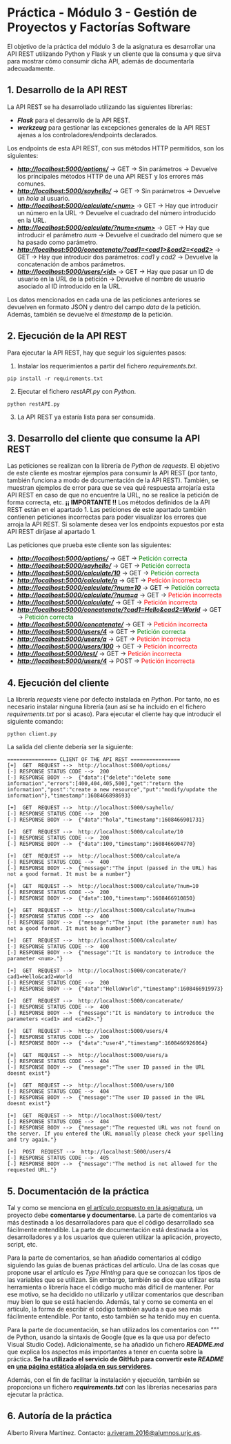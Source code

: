 # Práctica - Módulo 3 - Gestión de Proyectos y Factorías Software

El objetivo de la práctica del módulo 3 de la asignatura es desarrollar una API REST utilizando Python y Flask y un cliente que la consuma y que sirva para mostrar cómo consumir dicha API, además de documentarla adecuadamente.

## 1. Desarrollo de la API REST

La API REST se ha desarrollado utilizando las siguientes librerías:
- ***Flask*** para el desarrollo de la API REST.
- ***werkzeug*** para gestionar las excepciones generales de la API REST ajenas a los controladores/endpoints declarados.

Los endpoints de esta API REST, con sus métodos HTTP permitidos, son los siguientes:
- ***[http://localhost:5000/options/](http://localhost:5000/options/)*** -> GET -> Sin parámetros -> Devuelve los principales métodos HTTP de una API REST y los errores más comunes.
- ***[http://localhost:5000/sayhello/](http://localhost:5000/sayhello/)*** -> GET -> Sin parámetros -> Devuelve un *hola* al usuario.
- ***[http://localhost:5000/calculate/<num\>](http://localhost:5000/calculate/<num\>)*** -> GET -> Hay que introducir un número en la URL -> Devuelve el cuadrado del número introducido en la URL.
- ***[http://localhost:5000/calculate/?num=<num\>](http://localhost:5000/calculate/?num=<num\>)*** -> GET -> Hay que introducir el parámetro *num* -> Devuelve el cuadrado del número que se ha pasado como parámetro.
- ***[http://localhost:5000/concatenate/?cad1=<cad1\>&cad2=<cad2\>](http://localhost:5000/concatenate/?cad1=<cad1\>&cad2=<cad2\>)*** -> GET -> Hay que introducir dos parámetros: *cad1* y *cad2* -> Devuelve la concatenación de ambos parámetros.
- ***[http://localhost:5000/users/<id\>](http://localhost:5000/users/<id\>)*** -> GET -> Hay que pasar un ID de usuario en la URL de la petición -> Devuelve el nombre de usuario asociado al ID introducido en la URL.

Los datos mencionados en cada una de las peticiones anteriores se devuelven en formato JSON y dentro del campo *data* de la petición. Además, también se devuelve el *timestamp* de la petición.

## 2. Ejecución de la API REST

Para ejecutar la API REST, hay que seguir los siguientes pasos:
1. Instalar los requerimientos a partir del fichero *requirements.txt*.
```
pip install -r requirements.txt
```
2. Ejecutar el fichero *restAPI.py* con *Python*.
```
python restAPI.py
```
3. La API REST ya estaría lista para ser consumida.

## 3. Desarrollo del cliente que consume la API REST

Las peticiones se realizan con la librería de *Python* de *requests*. El objetivo de este cliente es mostrar ejemplos para consumir la API REST (por tanto, también funciona a modo de documentación de la API REST). También, se muestran ejemplos de error para que se vea qué respuesta arrojaría esta API REST en caso de que no encuentre la URL, no se realice la petición de forma correcta, etc. **¡¡ IMPORTANTE !!** Los métodos definidos de la API REST están en el apartado 1. Las peticiones de este apartado también contienen peticiones incorrectas para poder visualizar los errores que arroja la API REST. Si solamente desea ver los endpoints expuestos por esta API REST diríjase al apartado 1. 

Las peticiones que prueba este cliente son las siguientes:
- ***[http://localhost:5000/options/](http://localhost:5000/options/)*** -> GET -> <span style="color:green">Petición correcta</span>
- ***[http://localhost:5000/sayhello/](http://localhost:5000/sayhello/)*** -> GET -> <span style="color:green">Petición correcta</span>
- ***[http://localhost:5000/calculate/10](http://localhost:5000/calculate/10)*** -> GET -> <span style="color:green">Petición correcta</span>
- ***[http://localhost:5000/calculate/a](http://localhost:5000/calculate/a)*** -> GET -> <span style="color:red">Petición incorrecta</span>
- ***[http://localhost:5000/calculate/?num=10](http://localhost:5000/calculate/?num=10)*** -> GET -> <span style="color:green">Petición correcta</span>
- ***[http://localhost:5000/calculate/?num=a](http://localhost:5000/calculate/?num=a)*** -> GET -> <span style="color:red">Petición incorrecta</span>
- ***[http://localhost:5000/calculate/](http://localhost:5000/calculate/)*** -> GET -> <span style="color:red">Petición incorrecta</span>
- ***[http://localhost:5000/concatenate/?cad1=Hello&cad2=World](http://localhost:5000/concatenate/?cad1=Hello&cad2=World)*** -> GET -> <span style="color:green">Petición correcta</span>
- ***[http://localhost:5000/concatenate/](http://localhost:5000/concatenate/)*** -> GET -> <span style="color:red">Petición incorrecta</span>
- ***[http://localhost:5000/users/4](http://localhost:5000/users/4)*** -> GET -> <span style="color:green">Petición correcta</span>
- ***[http://localhost:5000/users/a](http://localhost:5000/users/a)*** -> GET -> <span style="color:red">Petición incorrecta</span>
- ***[http://localhost:5000/users/100](http://localhost:5000/users/100)*** -> GET -> <span style="color:red">Petición incorrecta</span>
- ***[http://localhost:5000/test/](http://localhost:5000/test/)*** -> GET -> <span style="color:red">Petición incorrecta</span>
- ***[http://localhost:5000/users/4](http://localhost:5000/users/4)*** -> POST -> <span style="color:red">Petición incorrecta</span>

## 4. Ejecución del cliente

La librería *requests* viene por defecto instalada en *Python*. Por tanto, no es necesario instalar ninguna librería (aun así se ha incluido en el fichero *requirements.txt* por si acaso). Para ejecutar el cliente hay que introducir el siguiente comando:
```
python client.py
```

La salida del cliente debería ser la siguiente:
```
================ CLIENT OF THE API REST ================
[+]  GET  REQUEST -->  http://localhost:5000/options/
[-] RESPONSE STATUS CODE -->  200
[-] RESPONSE BODY -->  {"data":{"delete":"delete some information","errors":[400,404,405,500],"get":"return the information","post":"create a new resource","put":"modify/update the information"},"timestamp":1608466898693}

[+]  GET  REQUEST -->  http://localhost:5000/sayhello/
[-] RESPONSE STATUS CODE -->  200
[-] RESPONSE BODY -->  {"data":"hola","timestamp":1608466901731}

[+]  GET  REQUEST -->  http://localhost:5000/calculate/10
[-] RESPONSE STATUS CODE -->  200
[-] RESPONSE BODY -->  {"data":100,"timestamp":1608466904770}

[+]  GET  REQUEST -->  http://localhost:5000/calculate/a
[-] RESPONSE STATUS CODE -->  400
[-] RESPONSE BODY -->  {"message":"The input (passed in the URL) has not a good format. It must be a number"}

[+]  GET  REQUEST -->  http://localhost:5000/calculate/?num=10
[-] RESPONSE STATUS CODE -->  200
[-] RESPONSE BODY -->  {"data":100,"timestamp":1608466910850}

[+]  GET  REQUEST -->  http://localhost:5000/calculate/?num=a
[-] RESPONSE STATUS CODE -->  400
[-] RESPONSE BODY -->  {"message":"The input (the parameter num) has not a good format. It must be a number"}

[+]  GET  REQUEST -->  http://localhost:5000/calculate/
[-] RESPONSE STATUS CODE -->  400
[-] RESPONSE BODY -->  {"message":"It is mandatory to introduce the parameter <num>."}

[+]  GET  REQUEST -->  http://localhost:5000/concatenate/?cad1=Hello&cad2=World
[-] RESPONSE STATUS CODE -->  200
[-] RESPONSE BODY -->  {"data":"HelloWorld","timestamp":1608466919973}

[+]  GET  REQUEST -->  http://localhost:5000/concatenate/
[-] RESPONSE STATUS CODE -->  400
[-] RESPONSE BODY -->  {"message":"It is mandatory to introduce the parameters <cad1> and <cad2>."}

[+]  GET  REQUEST -->  http://localhost:5000/users/4
[-] RESPONSE STATUS CODE -->  200
[-] RESPONSE BODY -->  {"data":"user4","timestamp":1608466926064}

[+]  GET  REQUEST -->  http://localhost:5000/users/a
[-] RESPONSE STATUS CODE -->  404
[-] RESPONSE BODY -->  {"message":"The user ID passed in the URL doesnt exist"}

[+]  GET  REQUEST -->  http://localhost:5000/users/100
[-] RESPONSE STATUS CODE -->  404
[-] RESPONSE BODY -->  {"message":"The user ID passed in the URL doesnt exist"}

[+]  GET  REQUEST -->  http://localhost:5000/test/
[-] RESPONSE STATUS CODE -->  404
[-] RESPONSE BODY -->  {"message":"The requested URL was not found on the server. If you entered the URL manually please check your spelling and try again."}

[+]  POST  REQUEST -->  http://localhost:5000/users/4
[-] RESPONSE STATUS CODE -->  405
[-] RESPONSE BODY -->  {"message":"The method is not allowed for the requested URL."}
```

## 5. Documentación de la práctica

Tal y como se menciona en [el artículo propuesto en la asignatura](https://realpython.com/documenting-python-code/), un proyecto debe **comentarse y documentarse**. La parte de comentarios va más destinada a los desarrolladores para que el código desarrollado sea fácilmente entendible. La parte de documentación está destinada a los desarrolladores y a los usuarios que quieren utilizar la aplicación, proyecto, script, etc. 

Para la parte de comentarios, se han añadido comentarios al código siguiendo las guías de buenas prácticas del artículo. Una de las cosas que propone usar el artículo es *Type Hinting* para que se conozcan los tipos de las variables que se utilizan. Sin embargo, también se dice que utilizar esta herramienta o librería hace el código mucho más difícil de mantener. Por ese motivo, se ha decidido no utilizarlo y utilizar comentarios que describan muy bien lo que se está haciendo. Además, tal y como se comenta en el artículo, la forma de escribir el código también ayuda a que sea más fácilmente entendible. Por tanto, esto también se ha tenido muy en cuenta.

Para la parte de documentación, se han utilizados los comentarios con *"""* de Python, usando la sintaxis de Google (que es la que usa por defecto Visual Studio Code). Adicionalmente, se ha añadido un fichero ***README.md*** que explica los aspectos más importantes a tener en cuenta sobre la práctica. **Se ha utilizado el servicio de GitHub para convertir este *README* en [una página estática alojada en sus servidores](https://ariveram2111.github.io/ariveram2111/)**.

Además, con el fin de facilitar la instalación y ejecución, también se proporciona un fichero ***requirements.txt*** con las librerías necesarias para ejecutar la práctica.

## 6. Autoría de la práctica

Alberto Rivera Martínez. Contacto: [a.riveram.2016@alumnos.urjc.es](a.riveram.2016@alumnos.urjc.es).



